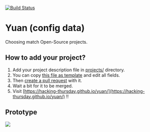 [![Build Status](https://travis-ci.org/hacking-thursday/yuan-data.svg?branch=master)](https://travis-ci.org/hacking-thursday/yuan-data)

Yuan (config data)
===
Choosing match Open-Source projects.

How to add your project?
---
1. Add your project description file in [projects/](https://github.com/hacking-thursday/yuan-data/tree/master/projects) directory.
2. You can copy [this file as template](https://github.com/hacking-thursday/yuan-data/blob/master/templates/project.yaml) and edit all fields.
3. Then [create a pull request](https://help.github.com/articles/creating-a-pull-request/) with it.
4. Wait a bit for it to be merged.
5. Visit [https://hacking-thursday.github.io/yuan/](https://hacking-thursday.github.io/yuan/) !!

Prototype
---
![](https://raw.githubusercontent.com/hacking-thursday/yuan-data/master/prototype/prototype.jpg)
